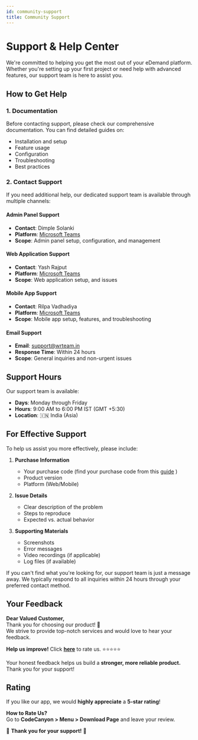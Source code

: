 ```yaml
---
id: community-support
title: Community Support
---
```



# Support & Help Center

We're committed to helping you get the most out of your eDemand platform. Whether you're setting up your first project or need help with advanced features, our support team is here to assist you.

## How to Get Help

### 1. Documentation

Before contacting support, please check our comprehensive documentation. You can find detailed guides on:

- Installation and setup
- Feature usage
- Configuration
- Troubleshooting
- Best practices

### 2. Contact Support

If you need additional help, our dedicated support team is available through multiple channels:

#### Admin Panel Support

- **Contact**: Dimple Solanki
- **Platform**: [Microsoft Teams](https://teams.live.com/l/invite/FEAG34Ajz8PoiX4-gE)
- **Scope**: Admin panel setup, configuration, and management

#### Web Application Support

- **Contact**: Yash Rajput
- **Platform**: [Microsoft Teams](https://teams.live.com/l/invite/FEArTaTzDWK4rEmhAE)
- **Scope**: Web application setup, and issues

#### Mobile App Support

- **Contact**: Rilpa Vadhadiya
- **Platform**: [Microsoft Teams](https://teams.live.com/l/invite/FEAnuP0ELuAls39ygE)
- **Scope**: Mobile app setup, features, and troubleshooting

#### Email Support

- **Email**: support@wrteam.in
- **Response Time**: Within 24 hours
- **Scope**: General inquiries and non-urgent issues

## Support Hours

Our support team is available:

- **Days**: Monday through Friday
- **Hours**: 9:00 AM to 6:00 PM IST (GMT +5:30)
- **Location**: 🇮🇳 India (Asia)

## For Effective Support

To help us assist you more effectively, please include:

1. **Purchase Information**

   - Your purchase code (find your purchase code from this [guide](https://help.market.envato.com/hc/en-us/articles/202822600-Where-Is-My-Purchase-Code) )
   - Product version
   - Platform (Web/Mobile)

2. **Issue Details**

   - Clear description of the problem
   - Steps to reproduce
   - Expected vs. actual behavior

3. **Supporting Materials**
   - Screenshots
   - Error messages
   - Video recordings (if applicable)
   - Log files (if available)

If you can't find what you're looking for, our support team is just a message away. We typically respond to all inquiries within 24 hours through your preferred contact method.


## Your Feedback

**Dear Valued Customer,**  
Thank you for choosing our product! 🙏  
We strive to provide top-notch services and would love to hear your feedback.  

**Help us improve!** Click [**here**](https://codecanyon.net/downloads) to rate us. ⭐⭐⭐⭐⭐  

Your honest feedback helps us build a **stronger, more reliable product.**  
Thank you for your support!  



## Rating  

If you like our app, we would **highly appreciate** a **5-star rating**!  

 **How to Rate Us?**  
Go to **CodeCanyon > Menu > Download Page** and leave your review.  



🎉 **Thank you for your support!** 🚀
